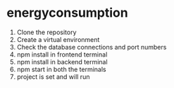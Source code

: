 # energyconsumption
1. Clone the repository
2. Create a virtual environment
3. Check the database connections and port numbers
4. npm install in frontend terminal
5. npm install in backend terminal
6. npm start in both the terminals
7. project is set and will run 
